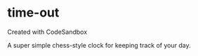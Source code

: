 # time-out
Created with CodeSandbox

A super simple chess-style clock for keeping track of your day.
